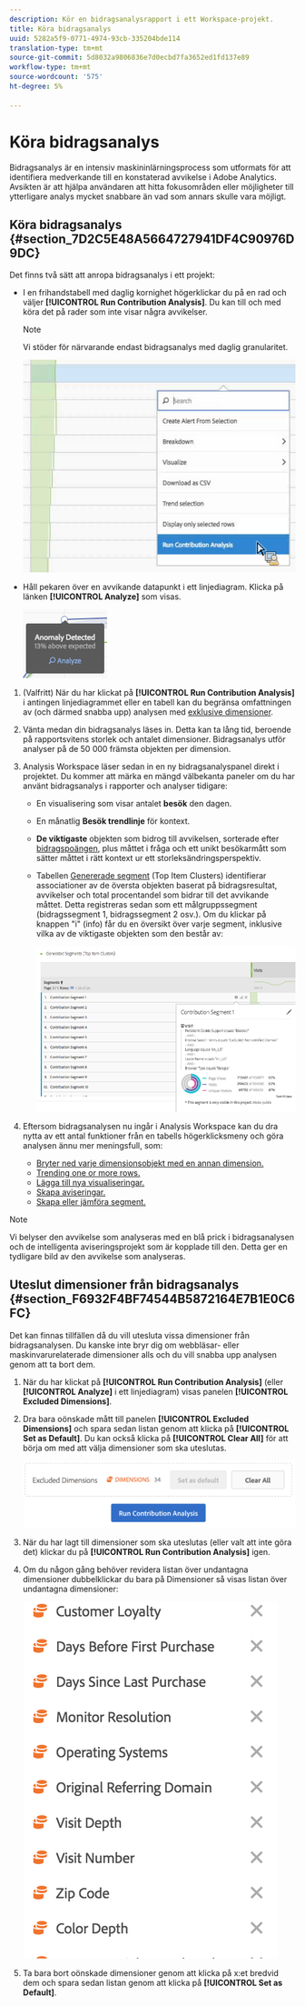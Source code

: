 ```yaml
---
description: Kör en bidragsanalysrapport i ett Workspace-projekt.
title: Köra bidragsanalys
uuid: 5282a5f9-0771-4974-93cb-335204bde114
translation-type: tm+mt
source-git-commit: 5d8032a9806836e7d0ecbd7fa3652ed1fd137e89
workflow-type: tm+mt
source-wordcount: '575'
ht-degree: 5%

---
```



# Köra bidragsanalys

Bidragsanalys är en intensiv maskininlärningsprocess som utformats för att identifiera medverkande till en konstaterad avvikelse i Adobe Analytics. Avsikten är att hjälpa användaren att hitta fokusområden eller möjligheter till ytterligare analys mycket snabbare än vad som annars skulle vara möjligt.

## Köra bidragsanalys {#section_7D2C5E48A5664727941DF4C90976D9DC}

Det finns två sätt att anropa bidragsanalys i ett projekt:

* I en frihandstabell med daglig kornighet högerklickar du på en rad och väljer **[!UICONTROL Run Contribution Analysis]**. Du kan till och med köra det på rader som inte visar några avvikelser.

   >[!NOTE]
   >
   >Vi stöder för närvarande endast bidragsanalys med daglig granularitet.

   ![](assets/run_ca.png)

* Håll pekaren över en avvikande datapunkt i ett linjediagram. Klicka på länken **[!UICONTROL Analyze]** som visas.

   ![](assets/contribution-analysis.png)

1. (Valfritt) När du har klickat på **[!UICONTROL Run Contribution Analysis]** i antingen linjediagrammet eller en tabell kan du begränsa omfattningen av (och därmed snabba upp) analysen med [exklusive dimensioner](#section_F6932F4BF74544B5872164E7B1E0C6FC).

1. Vänta medan din bidragsanalys läses in. Detta kan ta lång tid, beroende på rapportsvitens storlek och antalet dimensioner. Bidragsanalys utför analyser på de 50 000 främsta objekten per dimension.
1. Analysis Workspace läser sedan in en ny bidragsanalyspanel direkt i projektet. Du kommer att märka en mängd välbekanta paneler om du har använt bidragsanalys i rapporter och analyser tidigare:

   * En visualisering som visar antalet **besök** den dagen.
   * En månatlig **Besök trendlinje** för kontext.
   * **De viktigaste** objekten som bidrog till avvikelsen, sorterade efter  [bidragspoängen](https://docs.adobe.com/content/help/en/analytics/analyze/analysis-workspace/virtual-analyst/contribution-analysis/ca-tokens.html), plus måttet i fråga och ett unikt besökarmått som sätter måttet i rätt kontext ur ett storleksändringsperspektiv.

   * Tabellen [Genererade segment](https://docs.adobe.com/content/help/en/analytics/components/segmentation/segmentation-workflow/seg-build.html) (Top Item Clusters) identifierar associationer av de översta objekten baserat på bidragsresultat, avvikelser och total procentandel som bidrar till det avvikande måttet. Detta registreras sedan som ett målgruppssegment (bidragssegment 1, bidragssegment 2 osv.). Om du klickar på knappen &quot;i&quot; (info) får du en översikt över varje segment, inklusive vilka av de viktigaste objekten som den består av:

      ![](assets/auto_segment.png)

1. Eftersom bidragsanalysen nu ingår i Analysis Workspace kan du dra nytta av ett antal funktioner från en tabells högerklicksmeny och göra analysen ännu mer meningsfull, som:

   * [Bryter ned varje dimensionsobjekt med en annan dimension.](/help/analyze/analysis-workspace/components/dimensions/t-breakdown-fa.md)
   * [Trending one or more rows.](/help/analyze/analysis-workspace/home.md#section_34930C967C104C2B9092BA8DCF2BF81A)
   * [Lägga till nya visualiseringar.](/help/analyze/analysis-workspace/visualizations/freeform-analysis-visualizations.md)
   * [Skapa aviseringar.](/help/components/c-alerts/intellligent-alerts.md)
   * [Skapa eller jämföra segment.](/help/analyze/analysis-workspace/c-panels/c-segment-comparison/segment-comparison.md)

>[!NOTE]
>
>Vi belyser den avvikelse som analyseras med en blå prick i bidragsanalysen och de intelligenta aviseringsprojekt som är kopplade till den. Detta ger en tydligare bild av den avvikelse som analyseras.

## Uteslut dimensioner från bidragsanalys {#section_F6932F4BF74544B5872164E7B1E0C6FC}

Det kan finnas tillfällen då du vill utesluta vissa dimensioner från bidragsanalysen. Du kanske inte bryr dig om webbläsar- eller maskinvarurelaterade dimensioner alls och du vill snabba upp analysen genom att ta bort dem.

1. När du har klickat på **[!UICONTROL Run Contribution Analysis]** (eller **[!UICONTROL Analyze]** i ett linjediagram) visas panelen **[!UICONTROL Excluded Dimensions]**.

1. Dra bara oönskade mått till panelen **[!UICONTROL Excluded Dimensions]** och spara sedan listan genom att klicka på **[!UICONTROL Set as Default]**. Du kan också klicka på **[!UICONTROL Clear All]** för att börja om med att välja dimensioner som ska uteslutas.

   ![](assets/exclude_dimensions.png)

1. När du har lagt till dimensioner som ska uteslutas (eller valt att inte göra det) klickar du på **[!UICONTROL Run Contribution Analysis]** igen.
1. Om du någon gång behöver revidera listan över undantagna dimensioner dubbelklickar du bara på Dimensioner så visas listan över undantagna dimensioner:

   ![](assets/excluded-dimensions.png)

1. Ta bara bort oönskade dimensioner genom att klicka på x:et bredvid dem och spara sedan listan genom att klicka på **[!UICONTROL Set as Default]**.


